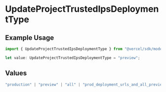 # UpdateProjectTrustedIpsDeploymentType

## Example Usage

```typescript
import { UpdateProjectTrustedIpsDeploymentType } from "@vercel/sdk/models/updateprojectop.js";

let value: UpdateProjectTrustedIpsDeploymentType = "preview";
```

## Values

```typescript
"production" | "preview" | "all" | "prod_deployment_urls_and_all_previews"
```